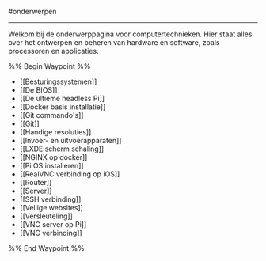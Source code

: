 #onderwerpen 

---

Welkom bij de onderwerppagina voor computertechnieken. Hier staat alles over het ontwerpen en beheren van hardware en software, zoals processoren en applicaties.

%% Begin Waypoint %%
- [[Besturingssystemen]]
- [[De BIOS]]
- [[De ultieme headless Pi]]
- [[Docker basis installatie]]
- [[Git commando's]]
- [[Git]]
- [[Handige resoluties]]
- [[Invoer- en uitvoerapparaten]]
- [[LXDE scherm schaling]]
- [[NGINX op docker]]
- [[Pi OS installeren]]
- [[RealVNC verbinding op iOS]]
- [[Router]]
- [[Server]]
- [[SSH verbinding]]
- [[Veilige websites]]
- [[Versleuteling]]
- [[VNC server op Pi]]
- [[VNC verbinding]]

%% End Waypoint %%